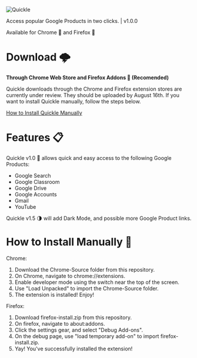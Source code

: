 <br>
<img src="https://i.ibb.co/rsfBj7b/quickle3-0.png" alt="Quickle">

Access popular Google Products in two clicks. | v1.0.0

Available for Chrome 🎨 and Firefox 🦊
# Download 🌩️

<b>Through Chrome Web Store and Firefox Addons 🛒 (Recomended)</b>

Quickle downloads through the Chrome and Firefox extension stores are currently under review. They should be uploaded by August 16th. If you want to install Quickle manually, follow the steps below.

<a href="#install">How to Install Quickle Manually</a>

# Features 📋

Quickle v1.0 🔎 allows quick and easy access to the following Google Products:

<ul>
  <li>Google Search</li>
  <li>Google Classroom</li>
  <li>Google Drive</li>
  <li>Google Accounts</li>
  <li>Gmail</li>
  <li>YouTube</li>
</ul>

Quickle v1.5 🌗 will add Dark Mode, and possible more Google Product links.

<h1 id="install">How to Install Manually 👔</h1>

Chrome:
<ol>
  <li>Download the Chrome-Source folder from this repository.</li>
  <li>On Chrome, navigate to chrome://extensions.</li>
  <li>Enable developer mode using the switch near the top of the screen.</li>
  <li>Use "Load Unpacked" to import the Chrome-Source folder.</li>
  <li>The extension is installed! Enjoy!</li>
</ol>

Firefox:
<ol>
  <li>Download firefox-install.zip from this repository.</li>
  <li>On firefox, navigate to about:addons.</li>
  <li>Click the settings gear, and select "Debug Add-ons".</li>
  <li>On the debug page, use "load temporary add-on" to import firefox-install.zip.</li>
  <li>Yay! You've successfully installed the extension!</li>
